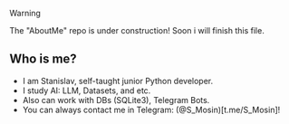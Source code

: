 > [!WARNING]
> The "AboutMe" repo is under construction! Soon i will finish this file.

## Who is me?
- I am Stanislav, self-taught junior Python developer.
- I study AI: LLM, Datasets, and etc.
- Also can work with DBs (SQLite3), Telegram Bots.
- You can always contact me in Telegram: (@S_Mosin)[t.me/S_Mosin]!